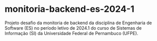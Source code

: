 # monitoria-backend-es-2024-1
Projeto desafio da monitoria de backend da disciplina de Engenharia de Software (ES) no período letivo de 2024.1 do curso de Sistemas de Informação (SI) da Universidade Federal de Pernambuco (UFPE).
